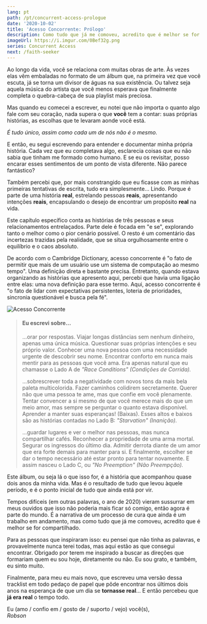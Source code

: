 ```yaml
---
lang: pt
path: /pt/concurrent-access-prologue
date: '2020-10-02'
title: 'Acesso Concorrente: Prólogo'
description: Como tudo que já me comoveu, acredito que é melhor se for compartilhado.
imageUrl: https://i.imgur.com/0Bef32g.png
series: Concurrent Access
next: /faith-seeker
---
```


Ao longo da vida, você se relaciona com muitas obras de arte. Às vezes elas vêm embaladas no formato de um álbum que, na primeira vez que você escuta, já se torna um divisor de águas na sua existência. Ou talvez seja aquela música do artista que você menos esperava que finalmente completa o quebra-cabeça de sua playlist mais preciosa.

Mas quando eu comecei a escrever, eu notei que não importa o quanto algo fale com seu coração, nada supera o que **você** tem a contar: suas próprias histórias, as escolhas que te levaram aonde você está.

_É tudo único, assim como cada um de nós não é o mesmo._

E então, eu segui escrevendo para entender e documentar minha própria história. Cada vez que eu completava algo, esclarecia coisas que eu não sabia que tinham me formado como humano. E se eu os revisitar, posso encarar esses sentimentos de um ponto de vista diferente. Não parece fantástico?

Também percebi que, por mais constrangido que eu ficasse com as minhas primeiras tentativas de escrita, tudo era simplesmente... Lindo. Porque é parte de uma história **real**, estrelando pessoas **reais**, apresentando intenções **reais**, encapsulando o desejo de encontrar um propósito **real** na vida.

Este capítulo específico conta as histórias de três pessoas e seus relacionamentos entrelaçados. Parte dele é focada em "e se", explorando tanto o melhor como o pior cenário possível. O resto é um comentário das incertezas trazidas pela realidade, que se situa orgulhosamente entre o equilíbrio e o caos absoluto.

De acordo com o Cambridge Dictionary, acesso concorrente é "o fato de permitir que mais de um usuário use um sistema de computação ao mesmo tempo". Uma definição direta e bastante precisa. Entretanto, quando estava organizando as histórias que apresento aqui, percebi que havia uma ligação entre elas: uma nova definição para esse termo. Aqui, acesso concorrente é "o fato de lidar com expectativas persistentes, loteria de prioridades, sincronia questionável e busca pela fé".

![Acesso Concorrente](https://i.imgur.com/f9CIK5B.png)

> #### Eu escrevi sobre...
>
> ...orar por respostas. Viajar longas distâncias sem nenhum dinheiro, apenas uma única música. Questionar suas próprias intenções e seu próprio valor. Conhecer uma nova pessoa com uma necessidade urgente de descobrir seu nome. Encontrar conforto em nunca mais mentir para as pessoas que você ama. Era apenas natural que eu chamasse o Lado A de _"Race Conditions" (Condições de Corrida)._
>
> ...sobrescrever toda a negatividade com novos tons da mais bela paleta multicolorida. Fazer caminhos colidirem secretamente. Querer não que uma pessoa te ame, mas que confie em você plenamente. Tentar convencer a si mesmo de que você merece mais do que um meio amor, mas sempre se perguntar o quanto estava disponível. Aprender a manter suas esperanças! (Baixas). Esses altos e baixos são as histórias contadas no Lado B: _"Starvation" (Inanição)._
>
> ...guardar lugares e ver o melhor nas pessoas, mas nunca compartilhar cafés. Reconhecer a propriedade de uma arma mortal. Segurar os ingressos do último dia. Admitir derrota diante de um amor que era forte demais para manter para si. E finalmente, escolher se dar o tempo necessário até estar pronto para tentar novamente. E assim nasceu o Lado C, ou _"No Preemption" (Não Preempção)._

Este álbum, ou seja lá o que isso for, é a história que acompanhou quase dois anos da minha vida. Mas é o resultado de tudo que levou àquele período, e é o ponto inicial de tudo que ainda está por vir.

Tempos difíceis (em outras palavras, o ano de 2020) vieram sussurrar em meus ouvidos que isso não poderia mais ficar só comigo, então agora é parte do mundo. É a narrativa de um processo de cura que ainda é um trabalho em andamento, mas como tudo que já me comoveu, acredito que é melhor se for compartilhado.

Para as pessoas que inspiraram isso: eu pensei que não tinha as palavras, e provavelmente nunca terei todas, mas aqui estão as que consegui encontrar. Obrigado por terem me inspirado a buscar as direções que formariam quem eu sou hoje, diretamente ou não. Eu sou grato, e também, eu sinto muito.

Finalmente, para meu eu mais novo, que escreveu uma versão dessa tracklist em todo pedaço de papel que pôde encontrar nos últimos dois anos na esperança de que um dia se **tornasse real**... E então percebeu que **já era real** o tempo todo.

Eu (amo / confio em / gosto de / suporto / vejo) você(s),  
_Robson_
